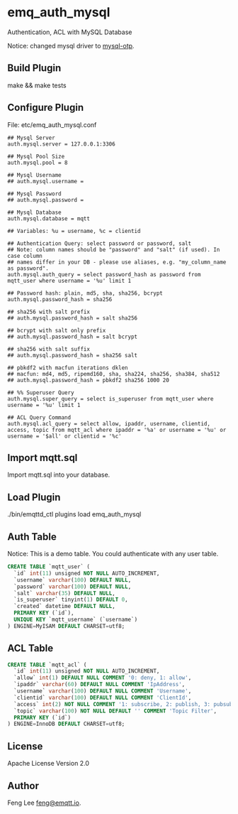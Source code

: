 
emq_auth_mysql
==============

Authentication, ACL with MySQL Database

Notice: changed mysql driver to [mysql-otp](https://github.com/mysql-otp/mysql-otp).

Build Plugin
-------------

make && make tests

Configure Plugin
----------------

File: etc/emq_auth_mysql.conf

```
## Mysql Server
auth.mysql.server = 127.0.0.1:3306

## Mysql Pool Size
auth.mysql.pool = 8

## Mysql Username
## auth.mysql.username =

## Mysql Password
## auth.mysql.password =

## Mysql Database
auth.mysql.database = mqtt

## Variables: %u = username, %c = clientid

## Authentication Query: select password or password, salt
## Note: column names should be "password" and "salt" (if used). In case column
## names differ in your DB - please use aliases, e.g. "my_column_name as password".
auth.mysql.auth_query = select password_hash as password from mqtt_user where username = '%u' limit 1

## Password hash: plain, md5, sha, sha256, bcrypt
auth.mysql.password_hash = sha256

## sha256 with salt prefix
## auth.mysql.password_hash = salt sha256

## bcrypt with salt only prefix
## auth.mysql.password_hash = salt bcrypt

## sha256 with salt suffix
## auth.mysql.password_hash = sha256 salt

## pbkdf2 with macfun iterations dklen
## macfun: md4, md5, ripemd160, sha, sha224, sha256, sha384, sha512
## auth.mysql.password_hash = pbkdf2 sha256 1000 20

## %% Superuser Query
auth.mysql.super_query = select is_superuser from mqtt_user where username = '%u' limit 1

## ACL Query Command
auth.mysql.acl_query = select allow, ipaddr, username, clientid, access, topic from mqtt_acl where ipaddr = '%a' or username = '%u' or username = '$all' or clientid = '%c'
```

Import mqtt.sql
---------------

Import mqtt.sql into your database.

Load Plugin
-----------

./bin/emqttd_ctl plugins load emq_auth_mysql

Auth Table
----------

Notice: This is a demo table. You could authenticate with any user table.

```sql
CREATE TABLE `mqtt_user` (
  `id` int(11) unsigned NOT NULL AUTO_INCREMENT,
  `username` varchar(100) DEFAULT NULL,
  `password` varchar(100) DEFAULT NULL,
  `salt` varchar(35) DEFAULT NULL,
  `is_superuser` tinyint(1) DEFAULT 0,
  `created` datetime DEFAULT NULL,
  PRIMARY KEY (`id`),
  UNIQUE KEY `mqtt_username` (`username`)
) ENGINE=MyISAM DEFAULT CHARSET=utf8;
```

ACL Table
----------

```sql
CREATE TABLE `mqtt_acl` (
  `id` int(11) unsigned NOT NULL AUTO_INCREMENT,
  `allow` int(1) DEFAULT NULL COMMENT '0: deny, 1: allow',
  `ipaddr` varchar(60) DEFAULT NULL COMMENT 'IpAddress',
  `username` varchar(100) DEFAULT NULL COMMENT 'Username',
  `clientid` varchar(100) DEFAULT NULL COMMENT 'ClientId',
  `access` int(2) NOT NULL COMMENT '1: subscribe, 2: publish, 3: pubsub',
  `topic` varchar(100) NOT NULL DEFAULT '' COMMENT 'Topic Filter',
  PRIMARY KEY (`id`)
) ENGINE=InnoDB DEFAULT CHARSET=utf8;
```

License
-------

Apache License Version 2.0

Author
-------

Feng Lee <feng@emqtt.io>.

